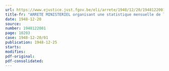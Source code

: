 ```yaml
---
url: https://www.ejustice.just.fgov.be/eli/arrete/1948/12/20/1948122001/justel
title-fr: "ARRETE MINISTERIEL organisant une statistique mensuelle de la production dans l'industrie laitière"
date: 1948-12-20
source:
number: 1948122001
page: 10203
case: 1948-12-20/01
publication: 1948-12-25
starts:
modifies:
pdf-original:
pdf-consolidated:
---
```


